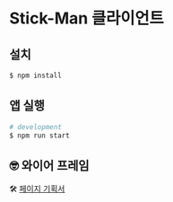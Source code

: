 # Stick-Man 클라이언트

## 설치

```bash
$ npm install
```

## 앱 실행

```bash
# development
$ npm run start
```

## :nerd_face: 와이어 프레임
:hammer_and_wrench: [페이지 기획서](https://miro.com/app/board/uXjVPWA834Y=/?share_link_id=887730091007)